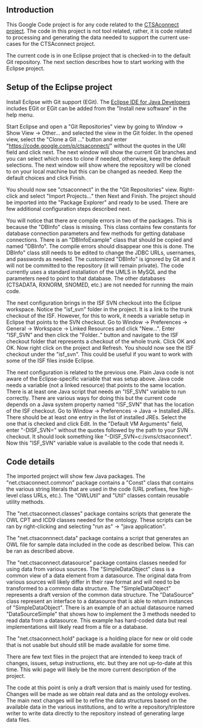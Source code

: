 

## Introduction ##

This Google Code project is for any code related to the [CTSAconnect project](http://ctsaconnect.org/).  The code in this project is not tool related, rather, it is code related to processing and generating the data needed to support the current use-cases for the CTSAconnect project.

The current code is in one Eclipse project that is checked-in to the default Git repository.  The next section describes how to start working with the Eclipse project.

## Setup of the Eclipse project ##

Install Eclipse with Git support (EGit). The [Eclipse IDE for Java Developers](http://www.eclipse.org/downloads/) includes EGit or EGit can be added from the "Install new software" in the help menu.

Start Eclipse and open a "Git Repositories" view by going to Window -> Show View -> Other... and selected the view in the Git folder. In the opened view, select the "Clone a Git ..." button and enter  "https://code.google.com/p/ctsaconnect/" without the quotes in the URI field and click next. The next window will show the current Git branches and you can select which ones to clone if needed, otherwise, keep the default selections. The next window will show where the repository will be cloned to on your local machine but this can be changed as needed. Keep the default choices and click Finish.

You should now see "ctsaconnect" in the the "Git Repositories" view. Right-click and select "Import Projects..." then Next and Finish. The project should be imported into the "Package Explorer" and ready to be used. There are few additional configuration steps described next.

You will notice that there are compile errors in two of the packages. This is because the "DBInfo" class is missing. This class contains few constants for database connection parameters and few methods for getting database connections. There is an "DBInfoExample" class that should be copied and named "DBInfo". The compile errors should disappear one this is done.  The DBInfo" class still needs to be edited to change the JDBC URLs, usernames, and passwords as needed. The customized "DBInfo" is ignored by Git and it will not be committed to the repository (it will remain private). The code currently uses a standard installation of the UMLS in MySQL and the parameters need to point to that database. The other databases (CTSADATA, RXNORM, SNOMED, etc.) are not needed for running the main  code.

The next configuration brings in the ISF SVN checkout into the Eclipse workspace. Notice the "isf\_svn" folder in the project. It is a link to the trunk checkout of the ISF. However, for this to work, it needs a variable setup in Eclipse that points to the SVN checkout. Go to Window -> Preferences -> General -> Workspace -> Linked Resources and click "New...".  Enter "ISF\_SVN" and then click the "Folder.." button and navigate to the ISF checkout folder that represents a checkout of the whole trunk. Click OK and OK. Now right click on the project and Refresh. You should now see the ISF checkout under the "isf\_svn". This could be useful if you want to work with some of the ISF files inside Eclipse.

The next configuration is related to the previous one. Plain Java code is not aware of the Eclipse-specific variable that was setup above. Java code needs a variable (not a linked resource) that points to the same location. There is at least one Java script that needs an "ISF\_SVN" variable to run correctly. There are various ways for doing this but the current code depends on a Java system property named "ISF\_SVN" that has the location of the ISF checkout.  Go to Window -> Preferences -> Java -> Installed JREs. There should be at least one entry in the list of installed JREs. Select the one that is checked and click Edit. In the "Default VM Arguments" field, enter "-DISF\_SVN=" without the quotes followed by the path to your SVN checkout. It should look something like "-DISF\_SVN=c:/svns/ctsaconnect". Now this "ISF\_SVN" variable value is available to the code that needs it.



## Code details ##

The imported project will show few Java packages. The "net.ctsaconnect.common" package contains a "Const" class that contains the various string literals that are used in the code (URL prefixes, few high-level class URLs, etc.). The "OWLUtil" and "Util" classes contain reusable utility methods.

The "net.ctsaconnect.classes" package contains scripts that generate the OWL CPT and ICD9 classes needed for the ontology. These scripts can be ran by right-clicking and selecting "run as" -> "java application".

The "net.ctsaconnnect.data" package contains a script that generates an OWL file for sample data included in the code as described below. This can be ran as described above.

The "net.ctsaconnect.datasource" package contains classes needed for using data from various sources. The "SimpleDataObject" class is a common view of a data element from a datasource.  The original data from various sources will likely differ in their raw format and will need to be transformed to a common data structure. The "SimpleDataObject" represents a draft version of the common data structure. The "DataSource" class represent an interface to a datasource that is able to return instances of "SimpleDataObject".  There is an example of an actual datasource named "DataSourceSimple" that shows how to implement the 3 methods needed to read data from a datasource. This example has hard-coded data but real implementations will likely read from a file or a database.

The "net.ctsaconnect.hold" package is a holding place for new or old code that is not usable but should still be made available for some time.

There are few text files in the project that are intended to keep track of changes, issues, setup instructions, etc. but they are not up-to-date at this time. This wiki page will likely be the more current description of the project.

The code at this point is only a draft version that is mainly used for testing. Changes will be made as we obtain real data and as the ontology evolves. The main next changes will be to refine the data structures based on the available data in the various institutions, and to write a repository/triplestore writer to write data directly to the repository instead of generating large data files.
